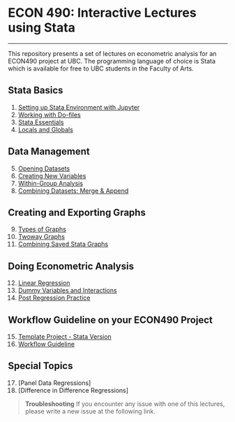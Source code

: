 # ECON 490: Interactive Lectures using Stata 

---

This repository presents a set of lectures on econometric analysis for an ECON490 project at UBC. The programming language of choice is Stata which is available for free to UBC students in the Faculty of Arts.

## Stata Basics

1. [Setting up Stata Environment with Jupyter](1_Setting_Up.ipynb)
2. [Working with Do-files](2_Working_Dofiles.ipynb)
3. [Stata Essentials](3_Stata_Essentials.ipynb)
4. [Locals and Globals](4_Locals_and_Globals.ipynb)

 ## Data Management

5. [Opening Datasets](5_Opening_Datasets.ipynb)
6. [Creating New Variables](6_Creating_Variables.ipynb)
7. [Within-Group Analysis](7_Within_Group.ipynb)
8. [Combining Datasets: Merge & Append](8_Merge_Append.ipynb)

 ## Creating and Exporting Graphs

9. [Types of Graphs](9_Stata_Graphs.ipynb)
10. [Twoway Graphs](10_Twoway_Graphs.ipynb)
11. [Combining Saved Stata Graphs](11_Combining_Graphs.ipyn)

 ## Doing Econometric Analysis

12. [Linear Regression](12_Linear_Reg.ipynb)
13. [Dummy Variables and Interactions](13_Dummy.ipynb)
14. [Post Regression Practice](14_PostReg.ipynb)

## Workflow Guideline on your ECON490 Project

15. [Template Project - Stata Version](15_Wf_Guide.ipynb)
16. [Workflow Guideline](15_Wf_Guide.ipynb)

## Special Topics
17. [Panel Data Regressions]
18. [Difference in Difference Regressions]


> **Troubleshooting**
> If you encounter any issue with one of this lectures, please write a new issue at the following link.
